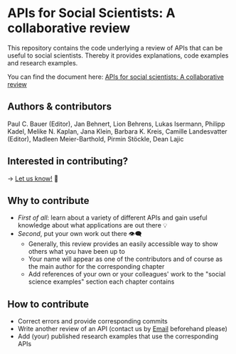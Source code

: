# APIs for Social Scientists: A collaborative review
This repository contains the code underlying a review of APIs that can be useful to social scientists. Thereby it provides explanations, code examples and research examples.

You can find the document here: [APIs for social scientists:
A collaborative review](https://bookdown.org/paul/apis_for_social_scientists/)

## Authors & contributors
Paul C. Bauer (Editor), Jan Behnert, Lion Behrens, Lukas Isermann, Philipp Kadel, Melike N. Kaplan, Jana Klein, Barbara K. Kreis, Camille Landesvatter (Editor), Madleen Meier-Barthold, Pirmin Stöckle, Dean Lajic

## Interested in contributing?

 &#8594; [Let us know!](mailto:mail@paulcbauer.eu) :email:  

## Why to contribute
* *First of all*: learn about a variety of different APIs and gain useful knowledge about what applications are out there :bulb:
* *Second*, put your own work out there :eye_speech_bubble: 
    * Generally, this review provides an easily accessible way to show others what you have been up to
    * Your name will appear as one of the contributors and of course as the main author for the corresponding chapter
    * Add references of your own or your colleagues' work to the "social science examples" section each chapter contains


## How to contribute
* Correct errors and provide corresponding commits
* Write another review of an API (contact us by [Email](mailto:mail@paulcbauer.eu) beforehand please)
* Add (your) published research examples that use the corresponding APIs
 
 
